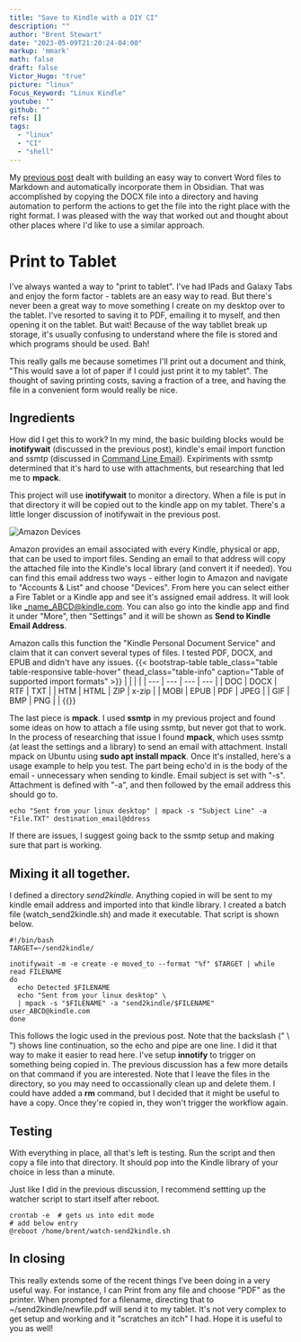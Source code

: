 ```yaml
---
title: "Save to Kindle with a DIY CI"
description: ""
author: "Brent Stewart"
date: "2023-05-09T21:20:24-04:00"
markup: 'mmark'
math: false
draft: false
Victor_Hugo: "true"
picture: "linux"
Focus_Keyword: "Linux Kindle"
youtube: ""
github: ""
refs: []
tags:
  - "linux"
  - "CI"
  - "shell"
---
```


My [previous post](/posts/230509_Word2Obsidian) dealt with building an easy way to convert Word files to Markdown and automatically incorporate them in Obsidian.  That was accomplished by copying the DOCX file into a directory and having automation to perform the actions to get the file into the right place with the right format.  I was pleased with the way that worked out and thought about other places where I'd like to use a similar approach.

# Print to Tablet

I've always wanted a way to "print to tablet".  I've had IPads and Galaxy Tabs and enjoy the form factor - tablets are an easy way to read.  But there's never been a great way to move something I create on my desktop over to the tablet.  I've resorted to saving it to PDF, emailing it to myself, and then opening it on the tablet.  But wait!  Because of the way tabllet break up storage, it's usually confusing to understand where the file is stored and which programs should be used.  Bah!

This really galls me because sometimes I'll print out a document and think, "This would save a lot of paper if I could just print it to my tablet".  The thought of saving printing costs, saving a fraction  of a tree, and having the file in a convenient form would really be nice.

## Ingredients

How did I get this to work?  In my mind, the basic building blocks would be __inotifywait__ (discussed in the previous post), kindle's email import function and ssmtp (discussed in [Command Line Email](/posts/230313_command_line_email/)).  Expiriments with ssmtp determined that it's hard to use with attachments, but researching that led me to __mpack__.

This project will use __inotifywait__ to monitor a directory.  When a file is put in that directory it will be copied out to the kindle app on my tablet.  There's a little longer discussion of inotifywait in the previous post.

![Amazon Devices](/230514_Amazon_Devices.png#floatsmallleft)

Amazon provides an email associated with every Kindle, physical or app, that can be used to import files.  Sending an email to that address will copy the attached file into the Kindle's local library (and convert it if needed).  You can find this email address two ways - either login to Amazon and navigate to "Accounts & List" and choose "Devices".  From here you can select either a Fire Tablet or a Kindle app and see it's assigned email address.  It will look like _name_ABCD@kindle.com.  You can also go into the kindle app and find it under "More", then "Settings" and it will be shown as __Send to Kindle Email Address__.

Amazon calls this function the "Kindle Personal Document Service" and claim that it can convert several types of files.  I tested PDF, DOCX, and EPUB and didn't have any issues.
{{< bootstrap-table table_class="table table-responsive table-hover" thead_class="table-info" caption="Table of supported import formats" >}}
|  |  |  |
| --- | --- | --- | --- |
| DOC |	DOCX |	RTF | TXT |
| HTM |	HTML |	ZIP |	x-zip |
|	MOBI | EPUB |	PDF |	JPEG |
| GIF |	BMP |	PNG | |
{{</bootstrap-table>}}

The last piece is __mpack__.  I used __ssmtp__ in my previous project and found some ideas on how to attach a file using ssmtp, but never got that to work.  In the process of researching that issue I found __mpack__, which uses ssmtp (at least the settings and a library) to send an email with attachment.  Install mpack on Ubuntu using __sudo apt install mpack__.  Once it's installed, here's a usage example to help you test.  The part being echo'd in is the body of the email - unnecessary when sending to kindle.  Email subject is set with "-s".  Attachment is defined with "-a", and then followed by the email address this should go to.

    echo "Sent from your linux desktop" | mpack -s "Subject Line" -a "File.TXT" destination_email@ddress

If there are issues, I suggest going back to the ssmtp setup and making sure that part is working.

## Mixing it all together.
I defined a directory _send2kindle_.  Anything copied in will be sent to my kindle email address and imported into that kindle library.  I created a batch file (watch_send2kindle.sh) and made it executable.  That script is shown below.

    #!/bin/bash
    TARGET=~/send2kindle/

    inotifywait -m -e create -e moved_to --format "%f" $TARGET | while read FILENAME
    do
      echo Detected $FILENAME
      echo "Sent from your linux desktop" \
      | mpack -s "$FILENAME" -a "send2kindle/$FILENAME" user_ABCD@kindle.com
    done

This follows the logic used in the previous post.  Note that the backslash (" \ ") shows line continuation, so the echo and pipe are one line.  I did it that way to make it easier to read here.  I've setup __innotify__ to trigger on something being copied in.  The previous discussion has a few more details on that command if you are interested.  Note that I leave the files in the directory, so you may need to occassionally clean up and delete them.  I could have added a __rm__ command, but I decided that it might be useful to have a copy.  Once they're copied in, they won't trigger the workflow again.


## Testing
With everything in place, all that's left is testing.  Run the script and then copy a file into that directory.  It should pop into the Kindle library of your choice in less than a minute.

Just like I did in the previous discussion, I recommend settting up the watcher script to start itself after reboot.

    crontab -e  # gets us into edit mode
    # add below entry
    @reboot /home/brent/watch-send2kindle.sh

## In closing
This really extends some of the recent things I've been doing in a very useful way.  For instance, I can Print from any file and choose "PDF" as the printer.  When prompted for a filename, directing that to ~/send2kindle/newfile.pdf will send it to my tablet.  It's not very complex to get setup and working and it "scratches an itch" I had.  Hope it is useful to you as well!